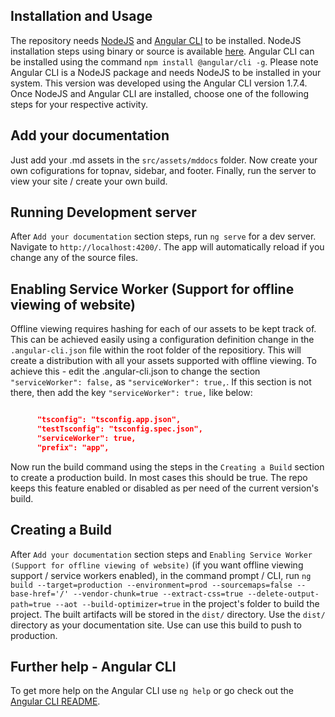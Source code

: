 
## Installation and Usage


The repository needs [NodeJS](https://nodejs.org/) and [Angular CLI](https://cli.angular.io/) to be installed. NodeJS installation steps using binary or source is available [here](https://nodejs.org/en/download/). Angular CLI can be installed using the command `npm install @angular/cli -g`. Please note Angular CLI is a NodeJS package and needs NodeJS to be installed in your system. This version was developed using the Angular CLI version 1.7.4. Once NodeJS and Angular CLI are installed, choose one of the following steps for your respective activity.


## Add your documentation


Just add your .md assets in the `src/assets/mddocs` folder. Now create your own cofigurations for topnav, sidebar, and footer. Finally, run the server to view your site / create your own build.


## Running Development server


After `Add your documentation` section steps, run `ng serve` for a dev server. Navigate to `http://localhost:4200/`. The app will automatically reload if you change any of the source files.


## Enabling Service Worker (Support for offline viewing of website)


Offline viewing requires hashing for each of our assets to be kept track of. This can be achieved easily using a configuration definition change in the `.angular-cli.json` file within the root folder of the repositiory. This will create a distribution with all your assets supported with offline viewing. To achieve this - edit the .angular-cli.json to change the section `"serviceWorker": false,` as `"serviceWorker": true,`. If this section is not there, then add the key `"serviceWorker": true,` like below:


```json

      "tsconfig": "tsconfig.app.json",
      "testTsconfig": "tsconfig.spec.json",
      "serviceWorker": true,
      "prefix": "app",

```


Now run the build command using the steps in the `Creating a Build` section to create a production build. In most cases this should be true. The repo keeps this feature enabled or disabled as per need of the current version's build.


## Creating a Build


After `Add your documentation` section steps and `Enabling Service Worker (Support for offline viewing of website)` (if you want offline viewing support / service workers enabled), in the command prompt / CLI, run `ng build --target=production --environment=prod --sourcemaps=false --base-href='/' --vendor-chunk=true --extract-css=true --delete-output-path=true --aot --build-optimizer=true` in the project's folder to build the project. The built artifacts will be stored in the `dist/` directory. Use the `dist/` directory as your documentation site. Use can use this build to push to production.


## Further help - Angular CLI


To get more help on the Angular CLI use `ng help` or go check out the [Angular CLI README](https://github.com/angular/angular-cli/blob/master/README.md).
